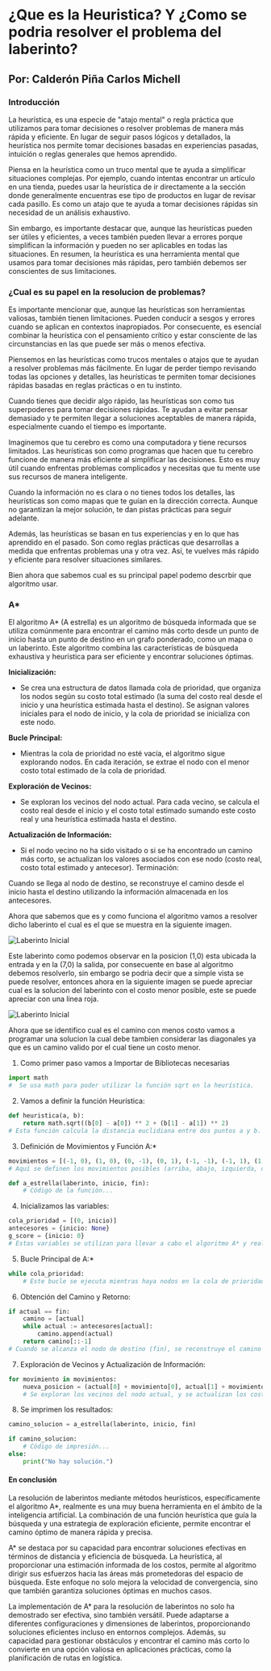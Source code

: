 # ¿Que es la Heuristica? Y ¿Como se  podria resolver el problema del laberinto?

## Por: Calderón Piña Carlos Michell

### Introducción

La heurística, es una especie de "atajo mental" o regla práctica que utilizamos para tomar decisiones o resolver problemas de manera más rápida y eficiente. En lugar de seguir pasos lógicos y detallados, la heurística nos permite tomar decisiones basadas en experiencias pasadas, intuición o reglas generales que hemos aprendido.

Piensa en la heurística como un truco mental que te ayuda a simplificar situaciones complejas. Por ejemplo, cuando intentas encontrar un artículo en una tienda, puedes usar la heurística de ir directamente a la sección donde generalmente encuentras ese tipo de productos en lugar de revisar cada pasillo. Es como un atajo que te ayuda a tomar decisiones rápidas sin necesidad de un análisis exhaustivo.

Sin embargo, es importante destacar que, aunque las heurísticas pueden ser útiles y eficientes, a veces también pueden llevar a errores porque simplifican la información y pueden no ser aplicables en todas las situaciones. En resumen, la heurística es una herramienta mental que usamos para tomar decisiones más rápidas, pero también debemos ser conscientes de sus limitaciones.

### ¿Cual es su papel en la resolucion de problemas?

Es importante mencionar que, aunque las heurísticas son herramientas valiosas, también tienen limitaciones. Pueden conducir a sesgos y errores cuando se aplican en contextos inapropiados. Por consecuente, es esencial combinar la heurística con el pensamiento crítico y estar consciente de las circunstancias en las que puede ser más o menos efectiva.

Piensemos en las heurísticas como trucos mentales o atajos que te ayudan a resolver problemas más fácilmente. En lugar de perder tiempo revisando todas las opciones y detalles, las heurísticas te permiten tomar decisiones rápidas basadas en reglas prácticas o en tu instinto.

Cuando tienes que decidir algo rápido, las heurísticas son como tus superpoderes para tomar decisiones rápidas. Te ayudan a evitar pensar demasiado y te permiten llegar a soluciones aceptables de manera rápida, especialmente cuando el tiempo es importante.

Imaginemos que tu cerebro es como una computadora y tiene recursos limitados. Las heurísticas son como programas que hacen que tu cerebro funcione de manera más eficiente al simplificar las decisiones. Esto es muy útil cuando enfrentas problemas complicados y necesitas que tu mente use sus recursos de manera inteligente.

Cuando la información no es clara o no tienes todos los detalles, las heurísticas son como mapas que te guían en la dirección correcta. Aunque no garantizan la mejor solución, te dan pistas prácticas para seguir adelante.

Además, las heurísticas se basan en tus experiencias y en lo que has aprendido en el pasado. Son como reglas prácticas que desarrollas a medida que enfrentas problemas una y otra vez. Así, te vuelves más rápido y eficiente para resolver situaciones similares.

Bien ahora que sabemos cual es su principal papel podemo descrbir que algoritmo usar. 

### A*

El algoritmo A* (A estrella) es un algoritmo de búsqueda informada que se utiliza comúnmente para encontrar el camino más corto desde un punto de inicio hasta un punto de destino en un grafo ponderado, como un mapa o un laberinto. Este algoritmo combina las características de búsqueda exhaustiva y heurística para ser eficiente y encontrar soluciones óptimas.

__Inicialización:__

* Se crea una estructura de datos llamada cola de prioridad, que organiza los nodos según su costo total estimado (la suma del costo real desde el inicio y una heurística estimada hasta el destino).
Se asignan valores iniciales para el nodo de inicio, y la cola de prioridad se inicializa con este nodo.

__Bucle Principal:__

* Mientras la cola de prioridad no esté vacía, el algoritmo sigue explorando nodos.
En cada iteración, se extrae el nodo con el menor costo total estimado de la cola de prioridad.

__Exploración de Vecinos:__

* Se exploran los vecinos del nodo actual. Para cada vecino, se calcula el costo real desde el inicio y el costo total estimado sumando este costo real y una heurística estimada hasta el destino.

__Actualización de Información:__

* Si el nodo vecino no ha sido visitado o si se ha encontrado un camino más corto, se actualizan los valores asociados con ese nodo (costo real, costo total estimado y antecesor).
Terminación:

Cuando se llega al nodo de destino, se reconstruye el camino desde el inicio hasta el destino utilizando la información almacenada en los antecesores.

Ahora que sabemos que es y como funciona el algoritmo vamos a resolver dicho laberinto el cual es el que se muestra en la siguiente imagen.

![Laberinto Inicial](laberinto1.png)

Este laberinto como podemos observar en la posicion (1,0) esta ubicada la entrada y en la (7,0) la salida, por consecuente en base al algoritmo debemos resolverlo, sin embargo se podria decir que a simple vista se puede resolver, entonces ahora en la siguiente imagen se puede apreciar cual es la solucion del laberinto con el costo menor posible, este se puede apreciar con una linea roja.

![Laberinto Inicial](laberinto2.png)

Ahora que se identifico cual es el camino con menos costo vamos a programar una solucion la cual debe tambien considerar las diagonales ya que es un camino valido por el cual tiene un costo menor.

1. Como primer paso vamos a Importar de Bibliotecas necesarias

```Python
import math
#  Se usa math para poder utilizar la función sqrt en la heurística.
```

2. Vamos a definir la función Heurística:

```Python
def heuristica(a, b):
    return math.sqrt((b[0] - a[0]) ** 2 + (b[1] - a[1]) ** 2)
# Esta función calcula la distancia euclidiana entre dos puntos a y b. En este contexto, se utiliza como una estimación heurística para guiar la búsqueda.
```

3. Definición de Movimientos y Función A:*

```Python
movimientos = [(-1, 0), (1, 0), (0, -1), (0, 1), (-1, -1), (-1, 1), (1, -1), (1, 1)] 
# Aquí se definen los movimientos posibles (arriba, abajo, izquierda, derecha, diagonales) y la función principal de búsqueda A*.

def a_estrella(laberinto, inicio, fin):
    # Código de la función... 
```

4. Inicializamos las variables:

```Python
cola_prioridad = [(0, inicio)]
antecesores = {inicio: None}
g_score = {inicio: 0}
# Estas variables se utilizan para llevar a cabo el algoritmo A* y realizar un seguimiento de los nodos visitados y sus costos acumulados.
```

5. Bucle Principal de A:*

```Python
while cola_prioridad:
    # Este bucle se ejecuta mientras haya nodos en la cola de prioridad. Cada iteración del bucle extiende la búsqueda hacia el nodo con el menor costo acumulado.
```

6. Obtención del Camino y Retorno:

```Python
if actual == fin:
    camino = [actual]
    while actual := antecesores[actual]:
        camino.append(actual)
    return camino[::-1]
# Cuando se alcanza el nodo de destino (fin), se reconstruye el camino desde el nodo final hasta el nodo inicial utilizando los antecesores.
```

7. Exploración de Vecinos y Actualización de Información:

```Python
for movimiento in movimientos:
    nueva_posicion = (actual[0] + movimiento[0], actual[1] + movimiento[1])
    # Se exploran los vecinos del nodo actual, y se actualizan los costos acumulados y antecesores si se encuentra un camino más corto.
```

8. Se imprimen los resultados:

```Python
camino_solucion = a_estrella(laberinto, inicio, fin)

if camino_solucion:
    # Código de impresión...
else:
    print("No hay solución.")
```

#### En conclusión

La resolución de laberintos mediante métodos heurísticos, específicamente el algoritmo A*, realmente es una muy buena herramienta en el ámbito de la inteligencia artificial. La combinación de una función heurística que guía la búsqueda y una estrategia de exploración eficiente, permite encontrar el camino óptimo de manera rápida y precisa.

A* se destaca por su capacidad para encontrar soluciones efectivas en términos de distancia y eficiencia de búsqueda. La heurística, al proporcionar una estimación informada de los costos, permite al algoritmo dirigir sus esfuerzos hacia las áreas más prometedoras del espacio de búsqueda. Este enfoque no solo mejora la velocidad de convergencia, sino que también garantiza soluciones óptimas en muchos casos.

La implementación de A* para la resolución de laberintos no solo ha demostrado ser efectiva, sino también versátil. Puede adaptarse a diferentes configuraciones y dimensiones de laberintos, proporcionando soluciones eficientes incluso en entornos complejos. Además, su capacidad para gestionar obstáculos y encontrar el camino más corto lo convierte en una opción valiosa en aplicaciones prácticas, como la planificación de rutas en logística.

